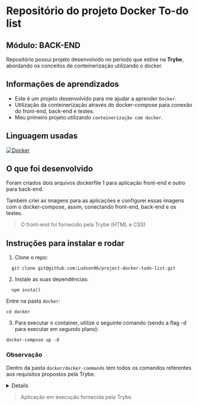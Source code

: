 # Repositório do projeto Docker To-do list 

 ## Módulo: BACK-END
 
  Repositório possui projeto desenvolvido no período que estive na <b>Trybe</b>, abordando os conceitos de conteinerização utilizando o docker. 
  
## Informações de aprendizados

- Este é um projeto desenvolvido para me ajudar a aprender `Docker`.
- Utilização da conteinerização através do docker-compose para conexão do front-end, back-end e testes.
- Meu primeiro projeto utilizando `conteinerização com docker`.

## Linguagem usadas

[![Docker][Docker-logo]][Docker-url]

## O que foi desenvolvido

Foram criados dois arquivos dockerfile 1 para aplicação front-end e outro para back-end.

Também criei as imagens para as aplicações e configurei essas imagens com o docker-compose, assim, conectando front-end, back-end e os testes.

> O front-end foi fornecido pela Trybe (HTML e CSS)

## Instruções para instalar e rodar

1. Clone o repo:
```
  git clone git@github.com:Ludson96/project-docker-todo-list.git
```
2. Instale as suas dependências:
```
  npm install
```
Entre na pasta ```docker```:

```
cd docker
```
3. Para executar o container, utilize o seguinte comando (sendo a flag -d para executar em segundo plano):
```
docker-compose up -d
```

### Observação

Dentro da pasta `docker/docker-commands` tem todos os comandos referentes aos requisitos propostos pela Trybe.

<details>

- 1. Crie um container em modo interativo, sem rodá-lo, nomeando-o como `01container` e utilizando a imagem `alpine` na versão `3.12`

---

- 2. Inicie o container `01container`

---

- 3. Liste os containers filtrando pelo nome `01container`

---

- 4. Execute o comando `cat /etc/os-release` no container `01container` sem se acoplar a ele

---

- 5. Remova o container `01container`

---

- 6. Faça o download da imagem `nginx` com a versão `1.21.3-alpine` sem criar ou rodar um container

---

- 7. Rode um novo container com a imagem  `nginx` com a versão `1.21.3-alpine` em segundo plano nomeando-o como `02images` e mapeando sua porta padrão de acesso para porta `3000` do sistema hospedeiro

---

- 8. Pare o container `02images` que está em andamento

---

- 9. Gere uma build a partir do Dockerfile do `back-end` do `todo-app` nomeando a imagem para `todobackend`

---

- 10. Gere uma build a partir do Dockerfile do `front-end` do `todo-app` nomeando a imagem para `todofrontend`

---

- 11. Gere uma build a partir do Dockerfile dos `testes` do `todo-app` nomeando a imagem para `todotests`

---

- 12. Suba uma orquestração em segundo plano com o docker-compose de forma que `backend`, `frontend` e `tests` consigam se comunicar

---

</details>



> Aplicação em execução fornecida pela Trybe

[Docker-logo]: https://img.shields.io/badge/docker-%230db7ed.svg?style=for-the-badge&logo=docker&logoColor=white
[Docker-url]: https://www.docker.com